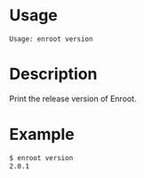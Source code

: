 # Usage

`Usage: enroot version`

# Description

Print the release version of Enroot.

# Example

```sh
$ enroot version
2.0.1
```
